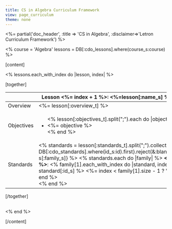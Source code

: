 ```yaml
---
title: CS in Algebra Curriculum Framework
view: page_curriculum
theme: none
---
```


<%= partial('doc_header', :title => 'CS in Algebra', :disclaimer=>'Letron Curriculum Framework') %>

<%
course = 'Algebra'
lessons = DB[:cdo_lessons].where(course_s:course)
%>

[content]


<% lessons.each_with_index do |lesson, index| %>

[together]

<table style="width: 100%">
<thead>
<tr>
<th colspan="2">
Lesson <%= index + 1 %>: <%=lesson[:name_s] %>
</th>
</tr>
</thead>
<tr>
<td>Overview</td>
<td>
<%= lesson[:overview_t] %>
</td>
</tr>
<tr>
<td>Objectives</td>
<td>
<ul>
<% lesson[:objectives_t].split(";").each do |objective| %>
<li><%= objective %></li>
<% end %>
</ul>
</td>
</tr>
<tr>
<td>Standards</td>
<td>
<% standards = lesson[:standards_t].split(";").collect{|id| DB[:cdo_standards].where(id_s:id).first}.reject(&:blank?).group_by{|s| s[:family_s]} %>
<% standards.each do |family| %>
<strong><%= family[0] %></strong>:
<% family[1].each_with_index do |standard, index| %>
<%= standard[:id_s] %>
<%= index < family[1].size - 1 ? ", " : "." %>
<% end %>
<br/>
<% end %>

</td>
</tr>
</table>

[/together]

<br/>
<% end %>


[/content]

<link rel="stylesheet" type="text/css" href="../morestyle.css"/>